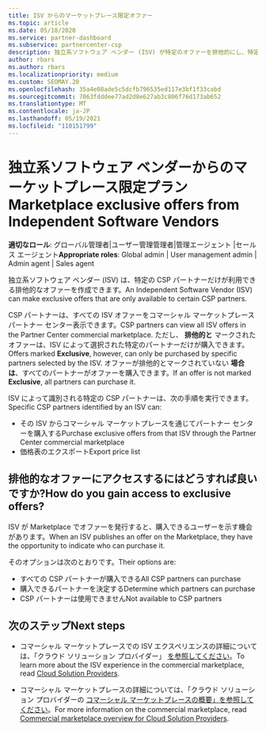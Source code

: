 ```yaml
---
title: ISV からのマーケットプレース限定オファー
ms.topic: article
ms.date: 05/18/2020
ms.service: partner-dashboard
ms.subservice: partnercenter-csp
description: 独立系ソフトウェア ベンダー (ISV) が特定のオファーを排他的にし、特定の CSP パートナーだけが利用できる方法について説明します。
author: rbars
ms.author: rbars
ms.localizationpriority: medium
ms.custom: SEOMAY.20
ms.openlocfilehash: 35a4e08ade5c5dcfb796535ed117e3bf1f33cabd
ms.sourcegitcommit: 7063fdddee77ad2d8e627ab3c806f76d173ab652
ms.translationtype: MT
ms.contentlocale: ja-JP
ms.lasthandoff: 05/19/2021
ms.locfileid: "110151799"
---
```

# <a name="marketplace-exclusive-offers-from-independent-software-vendors"></a><span data-ttu-id="fe97a-103">独立系ソフトウェア ベンダーからのマーケットプレース限定プラン</span><span class="sxs-lookup"><span data-stu-id="fe97a-103">Marketplace exclusive offers from Independent Software Vendors</span></span>

<span data-ttu-id="fe97a-104">**適切なロール**: グローバル管理者|ユーザー管理管理者|管理エージェント |セールス エージェント</span><span class="sxs-lookup"><span data-stu-id="fe97a-104">**Appropriate roles**: Global admin | User management admin | Admin agent | Sales agent</span></span>

<span data-ttu-id="fe97a-105">独立系ソフトウェア ベンダー (ISV) は、特定の CSP パートナーだけが利用できる排他的なオファーを作成できます。</span><span class="sxs-lookup"><span data-stu-id="fe97a-105">An Independent Software Vendor (ISV) can make exclusive offers that are only available to certain CSP partners.</span></span>

<span data-ttu-id="fe97a-106">CSP パートナーは、すべての ISV オファーをコマーシャル マーケットプレースパートナー センター表示できます。</span><span class="sxs-lookup"><span data-stu-id="fe97a-106">CSP partners can view all ISV offers in the Partner Center commercial marketplace.</span></span> <span data-ttu-id="fe97a-107">ただし、 **排他的と** マークされたオファーは、ISV によって選択された特定のパートナーだけが購入できます。</span><span class="sxs-lookup"><span data-stu-id="fe97a-107">Offers marked **Exclusive**, however, can only be purchased by specific partners selected by the ISV.</span></span> <span data-ttu-id="fe97a-108">オファーが排他的とマークされていない **場合は**、すべてのパートナーがオファーを購入できます。</span><span class="sxs-lookup"><span data-stu-id="fe97a-108">If an offer is not marked **Exclusive**, all partners can purchase it.</span></span>

<span data-ttu-id="fe97a-109">ISV によって識別される特定の CSP パートナーは、次の手順を実行できます。</span><span class="sxs-lookup"><span data-stu-id="fe97a-109">Specific CSP partners identified by an ISV can:</span></span>

- <span data-ttu-id="fe97a-110">その ISV からコマーシャル マーケットプレースを通じてパートナー センターを購入する</span><span class="sxs-lookup"><span data-stu-id="fe97a-110">Purchase exclusive offers from that ISV through the Partner Center commercial marketplace</span></span>
- <span data-ttu-id="fe97a-111">価格表のエクスポート</span><span class="sxs-lookup"><span data-stu-id="fe97a-111">Export price list</span></span>

## <a name="how-do-you-gain-access-to-exclusive-offers"></a><span data-ttu-id="fe97a-112">排他的なオファーにアクセスするにはどうすれば良いですか?</span><span class="sxs-lookup"><span data-stu-id="fe97a-112">How do you gain access to exclusive offers?</span></span>

<span data-ttu-id="fe97a-113">ISV が Marketplace でオファーを発行すると、購入できるユーザーを示す機会があります。</span><span class="sxs-lookup"><span data-stu-id="fe97a-113">When an ISV publishes an offer on the Marketplace, they have the opportunity to indicate who can purchase it.</span></span>

<span data-ttu-id="fe97a-114">そのオプションは次のとおりです。</span><span class="sxs-lookup"><span data-stu-id="fe97a-114">Their options are:</span></span>

- <span data-ttu-id="fe97a-115">すべての CSP パートナーが購入できる</span><span class="sxs-lookup"><span data-stu-id="fe97a-115">All CSP partners can purchase</span></span>
- <span data-ttu-id="fe97a-116">購入できるパートナーを決定する</span><span class="sxs-lookup"><span data-stu-id="fe97a-116">Determine which partners can purchase</span></span>
- <span data-ttu-id="fe97a-117">CSP パートナーは使用できません</span><span class="sxs-lookup"><span data-stu-id="fe97a-117">Not available to CSP partners</span></span>

## <a name="next-steps"></a><span data-ttu-id="fe97a-118">次のステップ</span><span class="sxs-lookup"><span data-stu-id="fe97a-118">Next steps</span></span>

- <span data-ttu-id="fe97a-119">コマーシャル マーケットプレースでの ISV エクスペリエンスの詳細については、「クラウド ソリューション プロバイダー」 [を参照してください](/azure/marketplace/cloud-solution-providers)。</span><span class="sxs-lookup"><span data-stu-id="fe97a-119">To learn more about the ISV experience in the commercial marketplace, read [Cloud Solution Providers](/azure/marketplace/cloud-solution-providers).</span></span>

- <span data-ttu-id="fe97a-120">コマーシャル マーケットプレースの詳細については、「クラウド ソリューション プロバイダーの [コマーシャル マーケットプレースの概要」を参照してください](csp-commercial-marketplace-overview.md)。</span><span class="sxs-lookup"><span data-stu-id="fe97a-120">For more information on the commercial marketplace, read [Commercial marketplace overview for Cloud Solution Providers](csp-commercial-marketplace-overview.md).</span></span>